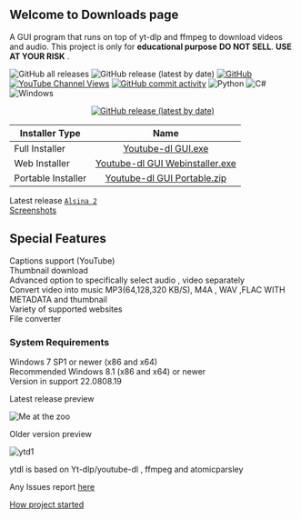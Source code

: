 ## Welcome to Downloads page
A GUI program that runs on top of yt-dlp and ffmpeg to download videos and audio. This project is only for **educational purpose** **DO NOT SELL**. **USE AT YOUR RISK** .
<br>

![GitHub all releases](https://img.shields.io/github/downloads/sourabhkv/ytdl/total?logo=GitHub) <img alt="GitHub release (latest by date)" src="https://img.shields.io/github/downloads/sourabhkv/ytdl/latest/total?logo=github"> <a href="https://github.com/sourabhkv/ytdl/blob/main/LICENSE"><img alt="GitHub" src="https://img.shields.io/github/license/sourabhkv/ytdl"></a>
<a href="https://www.youtube.com/channel/UCdr0BYy90kbqE2AN4GU2-oQ/featured"><img alt="YouTube Channel Views" src="https://img.shields.io/youtube/channel/views/UCdr0BYy90kbqE2AN4GU2-oQ?style=social"></a>
<a href="https://github.com/sourabhkv/ytdl/commits"><img alt="GitHub commit activity" src="https://img.shields.io/github/commit-activity/m/sourabhkv/ytdl?color=red&label=Commit" ></a> ![Python](https://img.shields.io/badge/python-3670A0?style=flat&logo=python&logoColor=ffdd54) ![C#](https://img.shields.io/badge/c%23-%23239120.svg?style=flat&logo=c-sharp&logoColor=white) ![Windows](https://img.shields.io/badge/Windows-0078D6?style=flat&logo=windows&logoColor=white)
<p align="center">
<a href="https://t.me/ytdlgui"><img alt="GitHub release (latest by date)" src="https://img.shields.io/badge/Telegram-2CA5E0?style=for-the-badge&logo=telegram&logoColor=white"></a>
</p>

|Installer Type |Name|
|---------------|:---: |
|Full Installer|[Youtube-dl GUI.exe](https://github.com/sourabhkv/ytdl/releases/latest/download/YouTube-dl.GUI.zip)|
|Web Installer |[Youtube-dl GUI Webinstaller.exe](https://github.com/sourabhkv/ytdl/blob/main/Youtube-dl%20Webinstaller.exe)|
|Portable Installer|[Youtube-dl GUI Portable.zip](https://github.com/sourabhkv/ytdl/releases/latest/download/Youtube-dl.GUI.Portable.zip)|

Latest release [`Alsina 2`](https://github.com/sourabhkv/ytdl/releases/latest)<br>
[Screenshots](https://github.com/sourabhkv/ytdl/tree/main/screenshots)

<h2>Special Features</h2>
Captions support (YouTube)<br>
Thumbnail download<br>
Advanced option to specifically select audio , video separately<br>
Convert video into music MP3(64,128,320 KB/S), M4A , WAV ,FLAC WITH METADATA and thumbnail<br>
Variety of supported websites<br>
File converter<br>

<h3> System Requirements </h3>
Windows 7 SP1 or newer (x86 and x64)<br>
Recommended Windows 8.1 (x86 and x64) or newer<br>
Version in support 22.0808.19<br>

Latest release preview

![Me at the zoo](https://user-images.githubusercontent.com/55890376/183611347-cc46235d-ce51-464b-9373-45d666b9b493.png)




Older version preview

![ytd1](https://user-images.githubusercontent.com/55890376/148569370-37b48559-5333-4686-be6c-22ff97d93473.jpg)


ytdl is based on Yt-dlp/youtube-dl , ffmpeg and atomicparsley<br>

Any Issues report [here](https://github.com/sourabhkv/ytdl/issues)

[How project started](https://github.com/sourabhkv/ytdl#how-development-started-and-was-carried)<br >

